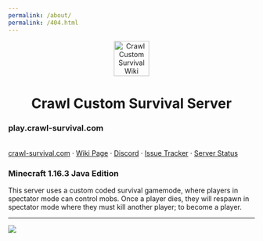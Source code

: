 ```yaml
---
permalink: /about/
permalink: /404.html
---
```


<p align="center">
  <a href="https://www.crawl-survival.com/">
    <img src="https://www.crawl-survival.com/assets/server-icon.png?raw=true" alt="Crawl Custom Survival Wiki" width=72 height=72>
  </a>

  <h1 align="center">Crawl Custom Survival Server</h1>
  
  <p align="center">
    <h3>play.crawl-survival.com</h3>
    <br>
    <a href="https://www.crawl-survival.com">crawl-survival.com</a>
    ·
    <a href="https://www.crawl-survival.com/wiki/">Wiki Page</a>
     ·
    <a href="https://discord.gg/7e7ZK4g">Discord</a>
	 ·
    <a href="https://www.crawl-survival.com/issues/">Issue Tracker</a>
	 ·
    <a href="https://www.crawl-survival.com/wiki/#server-status">Server Status</a>
	</br>
	<h3>Minecraft 1.16.3 Java Edition</h3>
	This server uses a custom coded survival gamemode, where players in spectator mode can control mobs. Once a player dies, they will respawn in spectator mode where they must kill another player; to become a player.
  </p>
</p>

***

![](http://status.mclive.eu/Minecraft%201.16.3%20Java%20Edition/play.crawl-survival.com/25565/banner.png)